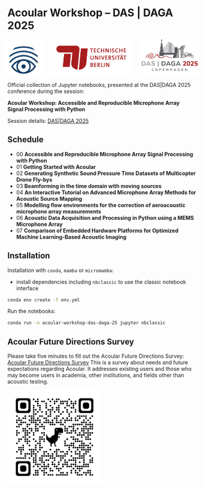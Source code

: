 # Acoular Workshop – DAS | DAGA 2025

<div style="display: flex; justify-content: center; align-items: center; gap: 20px;">
  <img src="img/Acoular_logo.png" alt="Acoular" style="height: 100px; width: auto;">
  <img src="img/TU-lang.png" alt="TU" style="height: 100px; width: auto;">
  <img src="img/DAGA_logo.png" alt="DAGA" style="height: 100px; width: auto;">
</div>

Official collection of Jupyter notebooks, presented at the DAS|DAGA 2025 conference during the session: 

**Acoular Workshop: Accessible and Reproducible Microphone Array Signal Processing with Python**

Session details: [DAS|DAGA 2025](https://app2025.daga-tagung.de/konferenz?session=21)

## Schedule

* 00 **Accessible and Reproducible Microphone Array Signal Processing with Python**
* 01 **Getting Started with Acoular**
* 02 **Generating Synthetic Sound Pressure Time Datasets of Multicopter Drone Fly-bys**
* 03 **Beamforming in the time domain with moving sources**
* 04 **An Interactive Tutorial on Advanced Microphone Array Methods for Acoustic Source Mapping**
* 05 **Modelling flow environments for the correction of aeroacoustic microphone array measurements**
* 06 **Acoustic Data Acquisition and Processing in Python using a MEMS Microphone Array**
* 07 **Comparison of Embedded Hardware Platforms for Optimized Machine Learning-Based Acoustic Imaging**    

## Installation

Installation with `conda`, `mamba` or `micromamba`:

* install dependencies including `nbclassic` to use the classic notebook interface

```bash
conda env create -f env.yml
```

Run the notebooks:

```bash
conda run -n acoular-workshop-das-daga-25 jupyter nbclassic
```

## Acoular Future Directions Survey

Please take five minutes to fill out the Acoular Future Directions Survey: [Acoular Future Directions Survey](https://adku1173.limesurvey.net/432223?lang=en)
This is a survey about needs and future expectations regarding Acoular. 
It addresses existing users and those who may become users in academia, other institutions, and fields other than acoustic testing.

<img src="img/survey.png" alt="Survey" style="height: auto; width: 50%;">
